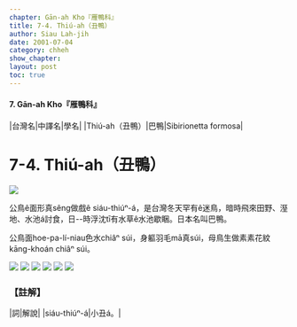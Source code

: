 ```yaml
---
chapter: Gān-ah Kho『雁鴨科』
title: 7-4. Thiú-ah（丑鴨）
author: Siau Lah-jih
date: 2001-07-04
category: chheh
show_chapter: 
layout: post
toc: true
---
```


#### 7. Gān-ah Kho『雁鴨科』

|台灣名|中譯名|學名|
|Thiú-ah（丑鴨）|巴鴨|Sibirionetta formosa|


# 7-4. Thiú-ah（丑鴨）

![](../too5/07/07-4-1.Thiú-ah.jpg)


公鳥ê面形真sêng做戲ê siáu-thiúⁿ-á，是台灣冬天罕有ê迷鳥，暗時飛來田野、溼地、水池á討食，日--時浮沈tī有水草ê水池歇睏。日本名叫巴鴨。

公鳥面hoe-pa-lí-niau色水chiâⁿ súi，身軀羽毛mā真súi，母鳥生做素素花紋kāng-khoán chiâⁿ súi。
	

![](../too5/07/07-4-2.Thiú-ah.jpg)
![](../too5/07/07-4-3.Thiú-ah.jpg)
![](../too5/07/07-4-4.Thiú-ah.jpg)
![](../too5/07/07-4-5.Thiú-ah.jpg)
![](../too5/07/07-4-6.Thiú-ah.jpg)
![](../too5/07/07-4-7.Thiú-ah.jpg)


### 【註解】

|詞|解說|
|siáu-thiúⁿ-á|小丑á。|

